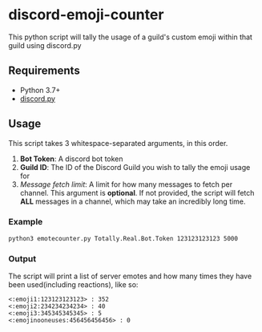 # discord-emoji-counter
This python script will tally the usage of a guild's custom emoji within that guild using discord.py

## Requirements
- Python 3.7+
- [discord.py](https://discordpy.readthedocs.io/en/stable/)

## Usage
This script takes 3 whitespace-separated arguments, in this order. 
1. **Bot Token**: A discord bot token
2. **Guild ID**: The ID of the Discord Guild you wish to tally the emoji usage for
3. *Message fetch limit*: A limit for how many messages to fetch per channel. This argument is **optional**. If not provided, the script will fetch **ALL** messages in a channel,
which may take an incredibly long time.

### Example
`python3 emotecounter.py Totally.Real.Bot.Token 123123123123 5000`

### Output
The script will print a list of server emotes and how many times they have been used(including reactions), like so:
```
<:emoji1:123123123123> : 352
<:emoji2:234234234234> : 40
<:emoji3:345345345345> : 5
<:emojinooneuses:456456456456> : 0
```
